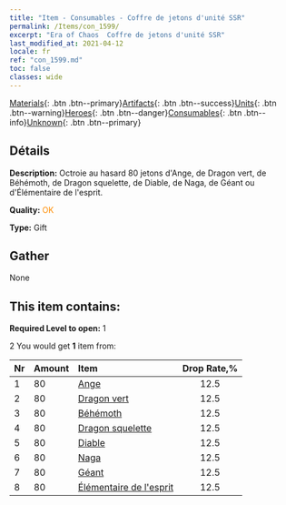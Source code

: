 ```yaml
---
title: "Item - Consumables - Coffre de jetons d'unité SSR"
permalink: /Items/con_1599/
excerpt: "Era of Chaos  Coffre de jetons d'unité SSR"
last_modified_at: 2021-04-12
locale: fr
ref: "con_1599.md"
toc: false
classes: wide
---
```

 [Materials](/fr/Items/){: .btn .btn--primary}[Artifacts](/fr/Items/Artifacts/){: .btn .btn--success}[Units](/fr/Items/Units/){: .btn .btn--warning}[Heroes](/fr/Items/Heroes/){: .btn .btn--danger}[Consumables](/fr/Items/Consumables/){: .btn .btn--info}[Unknown](/fr/Items/Unknown/){: .btn .btn--primary}

## Détails
 **Description:** Octroie au hasard 80 jetons d'Ange, de Dragon vert, de Béhémoth, de Dragon squelette, de Diable, de Naga, de Géant ou d'Élémentaire de l'esprit.

 **Quality:** <span style="color: #FF8C00">OK</span>

 **Type:** Gift

## Gather

  None

## This item contains:

 **Required Level to open:** 1

 2 You would get **1** item  from:

  | Nr | Amount |     Item    | Drop Rate,% |
  |:---|:-------|:------------|:---------:|
  | 1 | 80 | [Ange](/fr/Items/unt_196/) | 12.5 | 
  | 2 | 80 | [Dragon vert](/fr/Items/unt_205/) | 12.5 | 
  | 3 | 80 | [Béhémoth](/fr/Items/unt_223/) | 12.5 | 
  | 4 | 80 | [Dragon squelette](/fr/Items/unt_214/) | 12.5 | 
  | 5 | 80 | [Diable](/fr/Items/unt_232/) | 12.5 | 
  | 6 | 80 | [Naga](/fr/Items/unt_240/) | 12.5 | 
  | 7 | 80 | [Géant ](/fr/Items/unt_241/) | 12.5 | 
  | 8 | 80 | [Élémentaire de l'esprit](/fr/Items/unt_267/) | 12.5 | 
